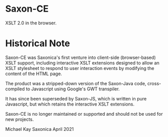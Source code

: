 Saxon-CE
========

XSLT 2.0 in the browser.

Historical Note
===============

Saxon-CE was Saxonica's first venture into client-side (browser-based) XSLT support,
including interactive XSLT extensions designed to allow an XSLT stylesheet to respond
to user interaction events by modifying the content of the HTML page.

The product was a stripped-down version of the Saxon-Java code, cross-compiled to
Javascript using Google's GWT transpiler.

It has since been superseded by Saxon-JS, which is written in pure Javascript, but
which retains the interactive XSLT extensions.

Saxon-CE is no longer maintained or supported and should not be used for new projects.

Michael Kay
Saxonica
April 2021
